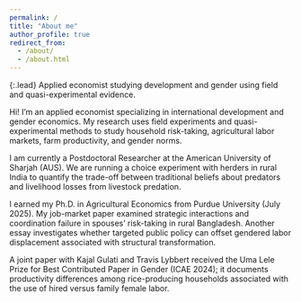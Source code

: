 ```yaml
---
permalink: /
title: "About me"
author_profile: true
redirect_from: 
  - /about/
  - /about.html
---
```


{:.lead}
Applied economist studying development and gender using field and quasi-experimental evidence.

Hi! I’m an applied economist specializing in international development and gender economics. My research uses field experiments and quasi-experimental methods to study household risk-taking, agricultural labor markets, farm productivity, and gender norms.

I am currently a Postdoctoral Researcher at the American University of Sharjah (AUS). We are running a choice experiment with herders in rural India to quantify the trade-off between traditional beliefs about predators and livelihood losses from livestock predation.

I earned my Ph.D. in Agricultural Economics from Purdue University (July 2025). My job-market paper examined strategic interactions and coordination failure in spouses’ risk-taking in rural Bangladesh. Another essay investigates whether targeted public policy can offset gendered labor displacement associated with structural transformation.

A joint paper with Kajal Gulati and Travis Lybbert received the Uma Lele Prize for Best Contributed Paper in Gender (ICAE 2024); it documents productivity differences among rice-producing households associated with the use of hired versus family female labor.





